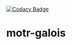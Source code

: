 [![Codacy Badge](https://app.codacy.com/project/badge/Grade/861f4daecc844db3be00f71cc3c26ff8)](https://www.codacy.com?utm_source=github.com&amp;utm_medium=referral&amp;utm_content=Seagate/motr-galois&amp;utm_campaign=Badge_Grade)

# motr-galois

